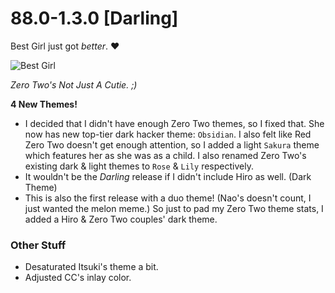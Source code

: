 # 88.0-1.3.0 [Darling]

Best Girl just got _better_. ❤️

![Best Girl](https://doki.assets.unthrottled.io/misc/best_girl.png)

_Zero Two's Not Just A Cutie. ;)_

**4 New Themes!**

- I decided that I didn't have enough Zero Two themes, so I fixed that. She now has new top-tier dark hacker theme: `Obsidian`. I also felt like Red Zero Two doesn't get enough attention, so I added a light `Sakura` theme which features her as she was as a child. I also renamed Zero Two's existing dark & light themes to `Rose` & `Lily` respectively.
- It wouldn't be the _Darling_ release if I didn't include Hiro as well. (Dark Theme)
- This is also the first release with a duo theme! (Nao's doesn't count, I just wanted the melon meme.) So just to pad my Zero Two theme stats, I added a Hiro & Zero Two couples' dark theme.

### Other Stuff

- Desaturated Itsuki's theme a bit.
- Adjusted CC's inlay color.